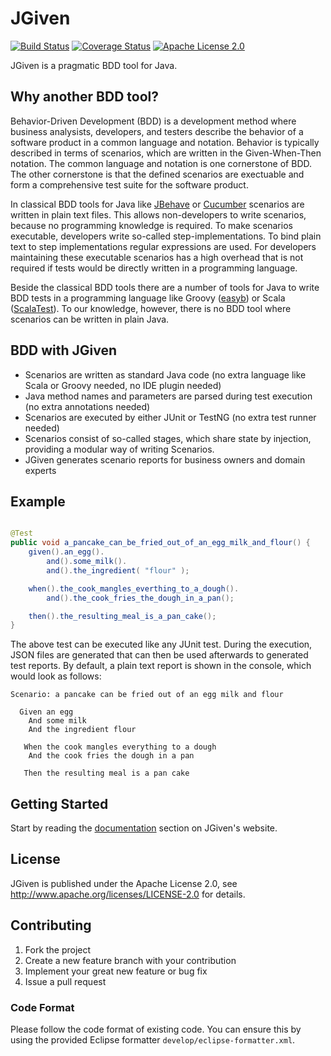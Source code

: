 # JGiven
[![Build Status](http://img.shields.io/travis/TNG/JGiven.svg?style=flat-square)](https://travis-ci.org/TNG/JGiven)
[![Coverage Status](http://img.shields.io/coveralls/TNG/JGiven.svg?style=flat-square)](https://coveralls.io/r/TNG/JGiven?branch=master)
[![Apache License 2.0](http://img.shields.io/badge/license-apache2-blue.svg?style=flat-square)](http://opensource.org/licenses/Apache-2.0)


JGiven is a pragmatic BDD tool for Java.

## Why another BDD tool?

Behavior-Driven Development (BDD) is a development method where business analysists, developers, and testers describe the behavior of a software product in a common language and notation. Behavior is typically described in terms of scenarios, which are written in the Given-When-Then notation. The common language and notation is one cornerstone of BDD. The other cornerstone is that the defined scenarios are exectuable and form a comprehensive test suite for the software product.

In classical BDD tools for Java like [JBehave](http://jbehave.org) or [Cucumber](http://cukes.info) scenarios are written in plain text files. This allows non-developers to write scenarios, because no programming knowledge is required. To make scenarios executable, developers write so-called step-implementations. To bind plain text to step implementations regular expressions are used. For developers maintaining these executable scenarios has a high overhead that is not required if tests would be directly written in a programming language.

Beside the classical BDD tools there are a number of tools for Java to write BDD tests in a programming language like Groovy ([easyb](http://easyb.org)) or Scala ([ScalaTest](http://www.scalatest.org)). To our knowledge, however, there is no BDD tool where scenarios can be written in plain Java.

## BDD with JGiven

* Scenarios are written as standard Java code (no extra language like Scala or Groovy needed, no IDE plugin needed)
* Java method names and parameters are parsed during test execution (no extra annotations needed)
* Scenarios are executed by either JUnit or TestNG (no extra test runner needed)
* Scenarios consist of so-called stages, which share state by injection, providing a modular way of writing Scenarios.
* JGiven generates scenario reports for business owners and domain experts

## Example

```Java

@Test
public void a_pancake_can_be_fried_out_of_an_egg_milk_and_flour() {
    given().an_egg().
        and().some_milk().
        and().the_ingredient( "flour" );

    when().the_cook_mangles_everthing_to_a_dough().
        and().the_cook_fries_the_dough_in_a_pan();

    then().the_resulting_meal_is_a_pan_cake();
}
```

The above test can be executed like any JUnit test.
During the execution, JSON files are generated that can then be used afterwards to generated test reports.
By default, a plain text report is shown in the console, which would look as follows:

```
Scenario: a pancake can be fried out of an egg milk and flour

  Given an egg
    And some milk
    And the ingredient flour

   When the cook mangles everything to a dough
    And the cook fries the dough in a pan

   Then the resulting meal is a pan cake
```

## Getting Started

Start by reading the [documentation](http://jgiven.org/docs/) section on JGiven's website.

## License

JGiven is published under the Apache License 2.0, see
http://www.apache.org/licenses/LICENSE-2.0 for details.


## Contributing

1. Fork the project
2. Create a new feature branch with your contribution
3. Implement your great new feature or bug fix
4. Issue a pull request

### Code Format

Please follow the code format of existing code.
You can ensure this by using the provided Eclipse formatter `develop/eclipse-formatter.xml`.
